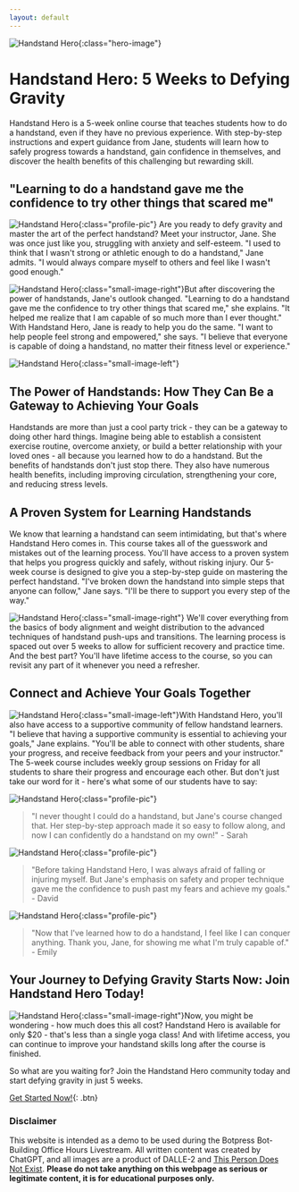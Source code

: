 ```yaml
---
layout: default
---
```


<head>
  <script src="https://cdn.botpress.cloud/webchat/v0/inject.js"></script>
  <script src="https://mediafiles.botpress.cloud/c0fbf0dd-a989-4515-b53c-c134185945b8/webchat/config.js" defer></script>
</head>


![Handstand Hero](/assets/images/handstand/handstand_3_cropped.png){:class="hero-image"}
# Handstand Hero: 5 Weeks to Defying Gravity
Handstand Hero is a 5-week online course that teaches students how to do a handstand, even if they have no previous experience. With step-by-step instructions and expert guidance from Jane, students will learn how to safely progress towards a handstand, gain confidence in themselves, and discover the health benefits of this challenging but rewarding skill.


## "Learning to do a handstand gave me the confidence to try other things that scared me"
![Handstand Hero](/assets/images/handstand/Jane_headshot.jpeg){:class="profile-pic"}
Are you ready to defy gravity and master the art of the perfect handstand? Meet your instructor, Jane. She was once just like you, struggling with anxiety and self-esteem. "I used to think that I wasn't strong or athletic enough to do a handstand," Jane admits. "I would always compare myself to others and feel like I wasn't good enough."

![Handstand Hero](/assets/images/handstand/handstand_5.png){:class="small-image-right"}But after discovering the power of handstands, Jane's outlook changed. "Learning to do a handstand gave me the confidence to try other things that scared me," she explains. "It helped me realize that I am capable of so much more than I ever thought." With Handstand Hero, Jane is ready to help you do the same. "I want to help people feel strong and empowered," she says. "I believe that everyone is capable of doing a handstand, no matter their fitness level or experience."

![Handstand Hero](/assets/images/handstand/handstand_2_cropped.png){:class="small-image-left"}
## The Power of Handstands: How They Can Be a Gateway to Achieving Your Goals
Handstands are more than just a cool party trick - they can be a gateway to doing other hard things. Imagine being able to establish a consistent exercise routine, overcome anxiety, or build a better relationship with your loved ones - all because you learned how to do a handstand.
But the benefits of handstands don't just stop there. They also have numerous health benefits, including improving circulation, strengthening your core, and reducing stress levels.

## A Proven System for Learning Handstands
We know that learning a handstand can seem intimidating, but that's where Handstand Hero comes in. This course takes all of the guesswork and mistakes out of the learning process. You'll have access to a proven system that helps you progress quickly and safely, without risking injury.
Our 5-week course is designed to give you a step-by-step guide on mastering the perfect handstand. "I've broken down the handstand into simple steps that anyone can follow," Jane says. "I'll be there to support you every step of the way."

![Handstand Hero](/assets/images/handstand/handstand_1_cropped.png){:class="small-image-right"}
We'll cover everything from the basics of body alignment and weight distribution to the advanced techniques of handstand push-ups and transitions. The learning process is spaced out over 5 weeks to allow for sufficient recovery and practice time. And the best part? You'll have lifetime access to the course, so you can revisit any part of it whenever you need a refresher.

## Connect and Achieve Your Goals Together
![Handstand Hero](/assets/images/handstand/handstand_4.png){:class="small-image-left"}With Handstand Hero, you'll also have access to a supportive community of fellow handstand learners. "I believe that having a supportive community is essential to achieving your goals," Jane explains. "You'll be able to connect with other students, share your progress, and receive feedback from your peers and your instructor." The 5-week course includes weekly group sessions on Friday for all students to share their progress and encourage each other. But don't just take our word for it - here's what some of our students have to say:





![Handstand Hero](/assets/images/handstand/headshot_1.jpeg){:class="profile-pic"}
> "I never thought I could do a handstand, but Jane's course changed that. Her step-by-step approach made it so easy to follow along, and now I can confidently do a handstand on my own!" - Sarah

![Handstand Hero](/assets/images/handstand/headshot_2.jpeg){:class="profile-pic"}
> "Before taking Handstand Hero, I was always afraid of falling or injuring myself. But Jane's emphasis on safety and proper technique gave me the confidence to push past my fears and achieve my goals." - David

![Handstand Hero](/assets/images/handstand/headshot_3.jpeg){:class="profile-pic"}
> "Now that I've learned how to do a handstand, I feel like I can conquer anything. Thank you, Jane, for showing me what I'm truly capable of." - Emily

## Your Journey to Defying Gravity Starts Now: Join Handstand Hero Today!
![Handstand Hero](/assets/images/handstand/handstand_6.png){:class="small-image-right"}Now, you might be wondering - how much does this all cost? Handstand Hero is available for only $20 - that's less than a single yoga class! And with lifetime access, you can continue to improve your handstand skills long after the course is finished.

So what are you waiting for? Join the Handstand Hero community today and start defying gravity in just 5 weeks.



[Get Started Now!](http://www.botpress.com){: .btn}







### Disclaimer

This website is intended as a demo to be used during the Botpress Bot-Building Office Hours Livestream. All written content was created by ChatGPT, and all images are a product of DALLE-2 and [This Person Does Not Exist](https://www.this-person-does-not-exist.com). **Please do not take anything on this webpage as serious or legitimate content, it is for educational purposes only.**
